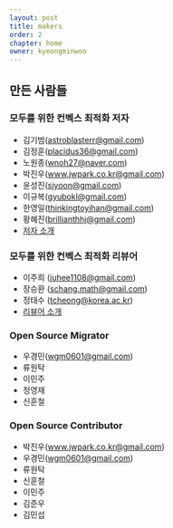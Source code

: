 ```yaml
---
layout: post
title: makers
order: 2
chapter: home
owner: kyeongminwoo
---
```


## 만든 사람들

### 모두를 위한 컨벡스 최적화 저자

- 김기범(astroblasterr@gmail.com)
- 김정훈(placidus36@gmail.com)
- 노원종(wnoh27@naver.com)
- 박진우(www.jwpark.co.kr@gmail.com)
- 윤성진(sjyoon@gmail.com)
- 이규복(gyubokl@gmail.com)
- 한영일(thinkingtoyihan@gmail.com)
- 황혜진(brillianthhj@gmail.com)
- [저자 소개](<https://wikidocs.net/17197>)

### 모두를 위한 컨벡스 최적화 리뷰어

- 이주희 (juhee1108@gmail.com)
- 장승환 (schang.math@gmail.com)
- 정태수 (tcheong@korea.ac.kr)
- [리뷰어 소개](<https://wikidocs.net/17197>)

### Open Source Migrator

- 우경민(wgm0601@gmail.com)
- 류원탁
- 이민주
- 정영재
- 신훈철

### Open Source Contributor

- 박진우(www.jwpark.co.kr@gmail.com)
- 우경민(wgm0601@gmail.com)
- 류원탁
- 신훈철
- 이민주
- 김준우
- 김민섭
